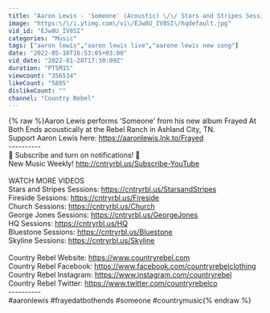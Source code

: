 ```yaml
---
title: "Aaron Lewis - 'Someone' (Acoustic) \/\/ Stars and Stripes Sessions"
image: "https:\/\/i.ytimg.com\/vi\/EJw8U_IV8SI\/hqdefault.jpg"
vid_id: "EJw8U_IV8SI"
categories: "Music"
tags: ["aaron lewis","aaron lewis live","aarone lewis new song"]
date: "2022-05-16T16:53:05+03:00"
vid_date: "2022-01-28T17:30:09Z"
duration: "PT5M1S"
viewcount: "356534"
likeCount: "5895"
dislikeCount: ""
channel: "Country Rebel"
---
```

{% raw %}Aaron Lewis performs 'Someone' from his new album Frayed At Both Ends acoustically at the Rebel Ranch in Ashland City, TN.<br />Support Aaron Lewis here: <a rel="nofollow" target="blank" href="https://aaronlewis.lnk.to/Frayed">https://aaronlewis.lnk.to/Frayed</a><br />----------<br />🔔 Subscribe and turn on notifications! 🔔 <br />New Music Weekly! <a rel="nofollow" target="blank" href="http://cntryrbl.us/Subscribe-YouTube">http://cntryrbl.us/Subscribe-YouTube</a><br /><br />WATCH MORE VIDEOS<br />Stars and Stripes Sessions: <a rel="nofollow" target="blank" href="https://cntryrbl.us/StarsandStripes">https://cntryrbl.us/StarsandStripes</a><br />Fireside Sessions: <a rel="nofollow" target="blank" href="https://cntryrbl.us/Fireside">https://cntryrbl.us/Fireside</a><br />Church Sessions: <a rel="nofollow" target="blank" href="https://cntryrbl.us/Church">https://cntryrbl.us/Church</a><br />George Jones Sessions: <a rel="nofollow" target="blank" href="https://cntryrbl.us/GeorgeJones">https://cntryrbl.us/GeorgeJones</a><br />HQ Sessions: <a rel="nofollow" target="blank" href="https://cntryrbl.us/HQ">https://cntryrbl.us/HQ</a><br />Bluestone Sessions: <a rel="nofollow" target="blank" href="https://cntryrbl.us/Bluestone">https://cntryrbl.us/Bluestone</a><br />Skyline Sessions: <a rel="nofollow" target="blank" href="https://cntryrbl.us/Skyline">https://cntryrbl.us/Skyline</a><br /><br />Country Rebel Website: <a rel="nofollow" target="blank" href="https://www.countryrebel.com">https://www.countryrebel.com</a><br />Country Rebel Facebook: <a rel="nofollow" target="blank" href="https://www.facebook.com/countryrebelclothing">https://www.facebook.com/countryrebelclothing</a><br />Country Rebel Instagram: <a rel="nofollow" target="blank" href="https://www.instagram.com/countryrebel">https://www.instagram.com/countryrebel</a><br />Country Rebel Twitter: <a rel="nofollow" target="blank" href="https://www.twitter.com/countryrebelco">https://www.twitter.com/countryrebelco</a><br />----------<br />#aaronlewis #frayedatbothends #someone #countrymusic{% endraw %}
